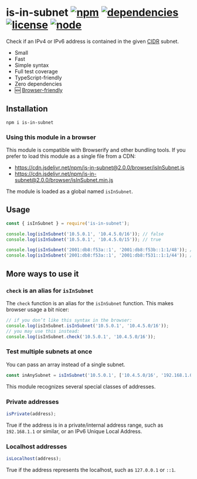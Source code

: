 # is-in-subnet [![npm](https://img.shields.io/npm/v/is-in-subnet.svg)](https://www.npmjs.com/package/is-in-subnet) [![dependencies](https://img.shields.io/david/natesilva/is-in-subnet.svg)](https://www.npmjs.com/package/is-in-subnet) [![license](https://img.shields.io/github/license/natesilva/is-in-subnet.svg)](https://github.com/natesilva/is-in-subnet/blob/master/LICENSE) [![node](https://img.shields.io/node/v/is-in-subnet.svg)](https://www.npmjs.com/package/p-ratelimit)

Check if an IPv4 or IPv6 address is contained in the given [CIDR](https://en.wikipedia.org/wiki/Classless_Inter-Domain_Routing) subnet.

- Small
- Fast
- Simple syntax
- Full test coverage
- TypeScript-friendly
- Zero dependencies
- 🆕 [Browser-friendly](#using-this-module-in-a-browser)

## Installation

`npm i is-in-subnet`

### Using this module in a browser

This module is compatible with Browserify and other bundling tools. If you prefer to load this module as a single file from a CDN:

- <https://cdn.jsdelivr.net/npm/is-in-subnet@2.0.0/browser/isInSubnet.js>
- <https://cdn.jsdelivr.net/npm/is-in-subnet@2.0.0/browser/isInSubnet.min.js>

The module is loaded as a global named `isInSubnet`.

## Usage

```javascript
const { isInSubnet } = require('is-in-subnet');

console.log(isInSubnet('10.5.0.1', '10.4.5.0/16')); // false
console.log(isInSubnet('10.5.0.1', '10.4.5.0/15')); // true

console.log(isInSubnet('2001:db8:f53a::1', '2001:db8:f53b::1:1/48')); // false
console.log(isInSubnet('2001:db8:f53a::1', '2001:db8:f531::1:1/44')); // true
```

## More ways to use it

### `check` is an alias for `isInSubnet`

The `check` function is an alias for the `isInSubnet` function. This makes browser usage a
bit nicer:

```javascript
// if you don’t like this syntax in the browser:
console.log(isInSubnet.isInSubnet('10.5.0.1', '10.4.5.0/16'));
// you may use this instead:
console.log(isInSubnet.check('10.5.0.1', '10.4.5.0/16'));
```

### Test multiple subnets at once

You can pass an array instead of a single subnet.

```javascript
const inAnySubnet = isInSubnet('10.5.0.1', ['10.4.5.0/16', '192.168.1.0/24']);
```

This module recognizes several special classes of addresses.

### Private addresses

```javascript
isPrivate(address);
```

True if the address is in a private/internal address range, such as `192.168.1.1` or similar, or an IPv6 Unique Local Address.

### Localhost addresses

```javascript
isLocalhost(address);
```

True if the address represents the localhost, such as `127.0.0.1` or `::1`.
